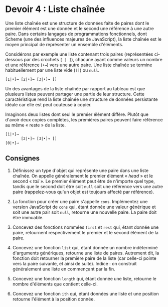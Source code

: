 # Devoir 4 : Liste chaînée

Une liste chaînée est une structure de données faite de paires dont le
premier élément est une donnée et le second une référence à une autre
paire. Dans certains langages de programmations fonctionnels, dont
Scheme (une des influences majeures de JavaScript), la liste chaînée est
le moyen principal de représenter un ensemble d'éléments.

Considérons par exemple une liste contenant trois paires (représentées
ci-dessous par des crochets `[ | ]`), chacune ayant comme valeurs un
nombre et une référence (`•→`) vers une autre paire. Une liste chaînée
se termine habituellement par une liste vide (`[]`) ou `null`.

```
[1|•]→ [2|•]→ [3|•]→ []
```

Un des avantages de la liste chaînée par rapport au tableau est que
plusieurs listes peuvent partager une partie de leur structure. Cette
caractéristique rend la liste chaînée une structure de données
persistante idéale car elle est peut couteuse à copier.

Imaginons deux listes dont seul le premier élément diffère. Plutôt que
d'avoir deux copies complètes, les premières paires peuvent faire
référence au même « reste » de la liste.

```
[1|•]→ 
       [2|•]→ [3|•]→ []
[0|•]→
```

## Consignes

1.  Définissez un type d'objet qui représente une paire dans une liste
    chaînée. On appelle généralement le premier élément « *head* » et le
    second « *tail* ». Le premier élément peut être de n'importe quel
    type, tandis que le second doit être soit `null` soit une référence
    vers une autre paire (rappelez-vous qu'un objet est toujours affecté
    par référence).

2.  La fonction pour créer une paire s'appelle `cons`. Implémentez une
    version JavaScript de `cons` qui, étant donnée une valeur générique
    et soit une autre pair soit `null`, retourne une nouvelle paire. La
    paire doit être immuable.

3.  Concevez des fonctions nommées `first` et `rest` qui, étant donnée
    une paire, retournent respectivement le premier et le second élément
    de la paire.

4.  Concevez une fonction `list` qui, étant donnée un nombre indéterminé
    d'arguments génériques, retourne une liste de paires. Autrement dit,
    la fonction doit retourner la première paire de la liste (car
    celle-ci pointe vers la paire suivante, et ainsi de suite). Indice :
    on construit généralement une liste en commençant par la fin.

5.  Concevez une fonction `length` qui, étant donnée une liste, retourne
    le nombre d'éléments que contient celle-ci.

6.  Concevez une fonction `ith` qui, étant données une liste et une
    position retourne l'élément à la position donnée.
